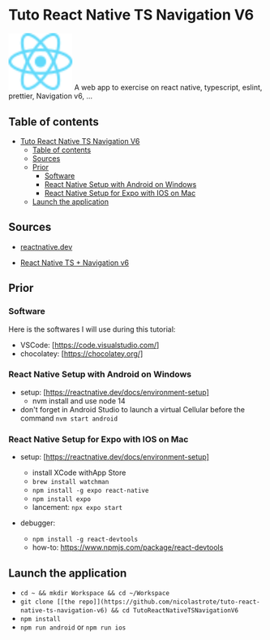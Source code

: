 # Tuto React Native TS Navigation V6

<img src="./react-icon.svg" width="25%" alt="svg react native picture"> A web app to exercise on react native, typescript, eslint, prettier, Navigation v6, ...

## Table of contents

- [Tuto React Native TS Navigation V6](#tuto-react-native-ts-navigation-v6)
  - [Table of contents](#table-of-contents)
  - [Sources](#sources)
  - [Prior](#prior)
    - [Software](#software)
    - [React Native Setup with Android on Windows](#react-native-setup-with-android-on-windows)
    - [React Native Setup for Expo with IOS on Mac](#react-native-setup-for-expo-with-ios-on-mac)
  - [Launch the application](#launch-the-application)

## Sources

- [reactnative.dev](https://reactnative.dev/docs/environment-setup)

- [React Native TS + Navigation v6](https://youtu.be/UzMbu3XKEoM)

## Prior

### Software

Here is the softwares I will use during this tutorial:

- VSCode: [https://code.visualstudio.com/]
- chocolatey: [https://chocolatey.org/]

### React Native Setup with Android on Windows

- setup: [https://reactnative.dev/docs/environment-setup]
  - nvm install and use node 14
- don't forget in Android Studio to launch a virtual Cellular before the command `nvm start android`

### React Native Setup for Expo with IOS on Mac

- setup: [https://reactnative.dev/docs/environment-setup]

  - install XCode withApp Store
  - `brew install watchman`
  - `npm install -g expo react-native`
  - `npm install expo`
  - lancement: `npx expo start`

- debugger:
  - `npm install -g react-devtools`
  - how-to: https://www.npmjs.com/package/react-devtools

## Launch the application

- `cd ~ && mkdir Workspace && cd ~/Workspace`
- `git clone [[the repo]](https://github.com/nicolastrote/tuto-react-native-ts-navigation-v6) && cd TutoReactNativeTSNavigationV6`
- `npm install`
- `npm run android` or `npm run ios`
